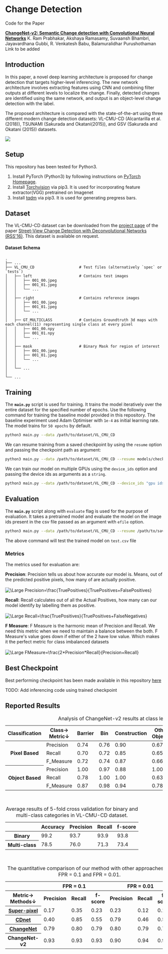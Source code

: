 Change Detection
========================================

Code for the Paper

**[ChangeNet-v2: Semantic Change detection with Convolutional Neural Networks][1]**
K. Ram Prabhakar, Akshaya Ramasamy, Suvaansh Bhambri, Jayavardhana Gubbi, R. Venkatesh Babu, Balamuralidhar Purushothaman
<br>Link to be added[]()

Introduction
------------

In this paper, a novel deep learning architecture is proposed for change detection that targets higher-level inferencing. 
The new network architecture involves extracting features using CNN and combining filter outputs at different levels to 
localize the change. Finally, detected changes are identified using the same network, and output is an object-level change
detection with the label. 

The proposed architecture is compared with the state-of-the-art using three different modern
change detection datasets: VL-CMU-CD (Alcantarilla et al. (2018)), TSUNAMI (Sakurada and Okatani(2015)), and GSV 
(Sakurada and Okatani (2015)) datasets.

<img src="https://github.com/suvaansh/CorrNet/blob/master/Images/ChangeNet_Img1.jpg"/>

Setup
-----

This repository has been tested for Python3.

1. Install PyTorch (Python3) by following instructions on [PyTorch Homepage][1].
2. Install [Torchvision][2] via pip3. It is used for incorporating feature extractor(VGG) pretrained on Imagenet
3. Install [tqdm][3] via pip3. It is used for generating pregress bars.

Dataset
------------------
The VL-CMU-CD dataset can be downloaded from the [project page][5] of the paper [Street-View Change Detection with Deconvolutional Networks (RSS'16)][4].
This dataset is available on request.

#### Dataset Schema

    .
    ├── ...
    ├── VL_CMU_CD                    # Test files (alternatively `spec` or `tests`)
    │   ├── left                     # Contains test images
    │   │   ├── 001_00.jpeg
    │   │   ├── 001_01.jpeg
    │   │   └── ...
    │   │
    │   ├── right                    # Contains reference images
    │   │   ├── 001_00.jpeg
    │   │   ├── 001_01.jpeg
    │   │   └── ...
    │   │
    │   ├── GT_MULTICLASS            # Contains Groundtruth 3d maps with each channel(11) representing single class at every pixel
    │   │   ├── 001_00.npy
    │   │   ├── 001_01.npy
    │   │   └── ...
    │   │
    │   ├── mask                     # Binary Mask for region of interest
    │   │   ├── 001_00.jpeg
    │   │   ├── 001_01.jpeg
    │   │   └── ...
    │   │
    │   └── ...
    │
    └── ...

Training
--------

The **`main.py`** script is used for training. It trains the model iteratively over the entire dataset for the specified number of epochs. Use the following command for training the baseline model provided in this repository. The baseline experiment used Adam Optimiser with `1e-4` as initial learning rate. The model trains for `50 epochs` by default.

```sh
python3 main.py --data /path/to/dataset/VL_CMU_CD
```

We can resume training from a saved checkpoint by using the `resume` option and passing the checkpoint path as argument: 

```sh
python3 main.py --data /path/to/dataset/VL_CMU_CD --resume models/checkpoint.pth.tar
```

We can train our model on multiple GPUs using the `device_ids` option and passing the device ids as arguments as a `string`. 

```sh
python3 main.py --data /path/to/dataset/VL_CMU_CD --device_ids "gpu ids separated by commas (e.g. 0,1,2,...)"
```

Evaluation
----------
The **`main.py`** script along with `evaluate` flag is  used for the purpose of evaluation. It takes a pretrained model and evaluate the model on the image ids present in the csv file passed as an argument with `efile` option.

```sh
python3 main.py --data /path/to/dataset/VL_CMU_CD --resume /path/to/saved/model.pth.tar --evaluate --efile test 
```
The above command will test the trained model on `test.csv` file


### Metrics

The metrics used for evaluation are:

**Precision**: Precision tells us about how accurate our model is. Means, out of the predicted positive pixels, how many of are actually positive.<br><br>
<img src="https://latex.codecogs.com/svg.latex?\Large&space;Precision=\frac{TruePositives}{TruePositives+FalsePositives}" title="\Large Precision=\frac{TruePositives}{TruePositives+FalsePositives}" />
<br>

**Recall**: Recall calculates out of all the Actual Positives, how many can our model identify by labelling them as positive.<br><br>
<img src="https://latex.codecogs.com/svg.latex?\Large&space;Recall=\frac{TruePositives}{TruePositives+FalseNegatives}" title="\Large Recall=\frac{TruePositives}{TruePositives+FalseNegatives}" />
<br>

**F Measure**: F Measure is the harmonic mean of Precision and Recall. We need this metric when we need to maintain a balance between the both. F Measure's value goes down if either of the 2 have low value. Which makes it the perfect metric for class imbalanced datasets <br><br> 
<img src="https://latex.codecogs.com/svg.latex?\Large&space;FMeasure=\frac{2*Precision*Recall}{Precision+Recall}" title="\Large FMeasure=\frac{2*Precision*Recall}{Precision+Recall}" />
<br>

Best Checkpoint
---------------
Best performing checkpoint has been made available in this repository [here](https://github.com/suvaansh/CorrNet/tree/master/models)

TODO: Add inferencing code using trained checkpoint

Reported Results
----------------

<table>
    <caption> Analysis of ChangeNet-v2 results at class level on VL-CMU-CD data set. </caption>
    <thead>
        <tr>
            <th>Classification</th>
            <th>Class→ <br> Metric↓</th>
            <th>Barrier</th>
            <th>Bin</th>
            <th>Construction</th>
            <th>Other Objects</th>
            <th>Person Bicycle</th>
            <th>Rubbish Bin</th>
            <th>Sign Board</th>
            <th>Traffic Cone</th>
            <th>Vehicle</th>
        </tr>
    </thead>
    <tbody>
        <tr>
            <th rowspan=3>Pixel Based</th>
            <td>Precision</td>
            <td >0.74</td>
            <td>0.76</td>
            <td>0.90</td>
            <td>0.67</td>
            <td>0.84</td>
            <td>0.56</td>
            <td>0.78</td>
            <td>0.67</td>
            <td>0.92</td>            
        </tr>
        <tr>
            <td>Recall</td>
            <td>0.70</td>
            <td>0.72</td>
            <td>0.85</td>
            <td>0.65</td>
            <td>0.79</td>
            <td>0.50</td>
            <td>0.69</td>
            <td>0.60</td>
            <td>0.88</td>
        </tr>
        <tr>
            <td>F_Measure</td>
            <td>0.72</td>
            <td>0.74</td>
            <td>0.87</td>
            <td>0.66</td>
            <td>0.81</td>
            <td>0.53</td>
            <td>0.73</td>
            <td>0.63</td>
            <td>0.90</td>
        </tr>
        <tr>
            <th rowspan=3>Object Based</th>
            <td>Precision</td>
            <td>1.00</td>
            <td>0.97</td>
            <td>0.88</td>
            <td>1.00</td>
            <td>1.00</td>
            <td>0.96</td>
            <td>1.00</td>
            <td>1.00</td>
            <td>1.00</td>            
        </tr>
        <tr>
            <td>Recall</td>
            <td>0.78</td>
            <td>1.00</td>
            <td>1.00</td>
            <td>0.63</td>
            <td>1.00</td>
            <td>1.00</td>
            <td>0.87</td>
            <td>0.58</td>
            <td>0.97</td>
        </tr>
        <tr>
            <td>F_Measure</td>
            <td>0.87</td>
            <td>0.98</td>
            <td>0.94</td>
            <td>0.78</td>
            <td>1.00</td>
            <td>0.97</td>
            <td>0.93</td>
            <td>0.73</td>
            <td>0.98</td>
        </tr>    
    </tbody>
</table>

<br>

<table>
    <caption> Average results of 5-fold cross validation for binary and multi-class
categories in VL-CMU-CD dataset. </caption>
    <thead>
        <tr>
            <th></th>
            <th>Accuracy</th>
            <th>Precision</th>
            <th>Recall</th>
            <th>f-score</th>
        </tr>
    </thead>
    <tbody>
        <tr>
            <th>Binary</th>
            <td>99.2</td>
            <td>93.7</td>
            <td>93.9</td>
            <td>93.8</td>
        </tr>
        <tr>
            <th>Multi-class</th>
            <td>78.5</td>
            <td>76.0</td>
            <td>71.3</td>
            <td>73.4</td>
        </tr>
    </tbody>
</table>

<br>

<table>
    <caption> The quantitative comparison of our method with other approaches for
FPR = 0.1 and FPR = 0.01. </caption>
    <thead>
        <tr>
            <th></th>
            <th colspan=3>FPR = 0.1</th>
            <th colspan=3>FPR = 0.01</th>
        </tr>
    </thead>
    <tbody>
        <tr>
            <th>Metric→ <br> Methods↓</th>
            <th>Precision</th>
            <th>Recall</th>
            <th>f-score</th>
            <th>Precision</th>
            <th>Recall</th>
            <th>f-score</th>
        </tr>
        <tr>
            <th><a href = "https://ieeexplore.ieee.org/stamp/stamp.jsp?tp=&arnumber=8227506" target="_blank">Super-pixel</a></th>
            <td>0.17</td>
            <td>0.35</td>
            <td>0.23</td>
            <td>0.23</td>
            <td>0.12</td>
            <td>0.15</td>
        </tr>
        <tr>
            <th><a href ="http://www.robesafe.com/personal/roberto.arroyo/docs/Alcantarilla16rss.pdf" target="_blank">CDnet</a></th>
            <td>0.40</td>
            <td>0.85</td>
            <td>0.55</td>
            <td>0.79</td>
            <td>0.46</td>
            <td>0.58</td>
        </tr>
        <tr>
            <th><a href = "http://openaccess.thecvf.com/content_ECCVW_2018/papers/11130/Varghese_ChangeNet_A_Deep_Learning_Architecture_for_Visual_Change_Detection_ECCVW_2018_paper.pdf" target="_blank">ChangeNet</a></th>
            <td>0.79</td>
            <td>0.80</td>
            <td>0.79</td>
            <td>0.80</td>
            <td>0.79</td>
            <td>0.79</td>
        </tr>
        <tr>
            <th>ChangeNet-v2</th>
            <td>0.93</td>
            <td>0.93</td>
            <td>0.93</td>
            <td>0.90</td>
            <td>0.94</td>
            <td>0.93</td>         
        </tr>
    </tbody>
</table>

[1]: https://pytorch.org
[2]: https://pypi.python.org/pypi/tqdm
[3]: https://pytorch.org/docs/stable/torchvision/index.html
[4]: http://www.robesafe.com/personal/roberto.arroyo/docs/Alcantarilla16rss.pdf
[5]: https://ghsi.github.io/proj/RSS2016.html
